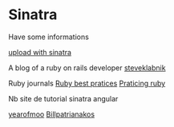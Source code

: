 Sinatra 
======


Have some informations

[upload with sinatra](http://www.millwoodonline.co.uk/blog/upload-to-amazon-s3-with-sinatra)

A blog of a ruby on rails developer
[steveklabnik](http://blog.steveklabnik.com/archive)

Ruby journals
[Ruby best pratices](http://blog.rubybestpractices.com/)
[Praticing ruby](https://practicingruby.com/)

Nb site de tutorial sinatra angular

[yearofmoo](http://www.yearofmoo.com/2012/08/use-angularjs-to-power-your-web-application.html)
[Billpatrianakos](http://billpatrianakos.me/blog/2014/04/21/create-a-weather-app-with-sinatra-and-angularjs-part-1/)

